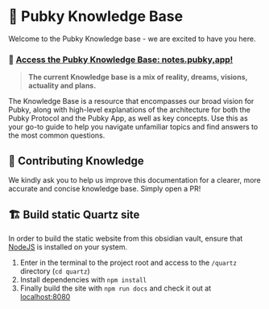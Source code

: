 # :brain: Pubky Knowledge Base

Welcome to the Pubky Knowledge base - we are excited to have you here.

### 🔗 [Access the Pubky Knowledge Base: notes.pubky,app!](https://notes.pubky.app)

> **The current Knowledge base is a mix of reality, dreams, visions, actuality and plans.**

The Knowledge Base is a resource that encompasses our broad vision for Pubky, along with high-level explanations of the architecture for both the Pubky Protocol and the Pubky App, as well as key concepts. Use this as your go-to guide to help you navigate unfamiliar topics and find answers to the most common questions.

## 📝 Contributing Knowledge

We kindly ask you to help us improve this documentation for a clearer, more accurate and concise knowledge base. Simply open a PR!

## 🏗️ Build static Quartz site

In order to build the static website from this obsidian vault, ensure that [NodeJS](https://nodejs.org/en/download/prebuilt-installer) is installed on your system.

1. Enter in the terminal to the project root and access to the `/quartz` directory (`cd quartz`)
2. Install dependencies with `npm install`
3. Finally build the site with `npm run docs` and check it out at [localhost:8080](http://localhost:8080/)
